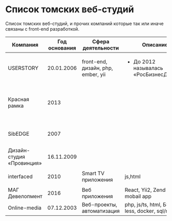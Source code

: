 # Список томских веб-студий
Список томских веб-студий, и прочих компаний которые так или иначе связаны с front-end разработкой.

<table>
    <thead>
        <tr>
            <th>Компания</th>
            <th>Год основания</th>
            <th>Сфера деятельности</th>
            <th>Описание</th>
            <th>Сайт</th>
            <th>Соц.сети</th>
        </tr>
    </thead>
    <tbody>
        <!-- userstory -->
        <tr>
            <td>USERSTORY</td>
            <td>20.01.2006</td>
            <td>front-end, дизайн, php, ember, yii</td>
            <td>
                <ul>
                    <li>До 2012 называлась «РосБизнесДизайн»</li>
                </ul>
            </td>
            <td>
                <a href="https://userstory.ru">userstory.ru</a>
            </td>
            <td>
                <ul>
                    <li><a href="https://vk.com/userstory">vk</a></li>
                    <li><a href="https://twitter.com/userstory_ru">@userstory_ru</a></li>
                </ul>
            </td>
        </tr>
        <!-- Красная рамка -->
        <tr>
            <td>Красная рамка</td>
            <td>2013</td>
            <td></td>
            <td></td>
            <td>
                <a href="https://redramka.ru">redramka.ru</a>
            </td>
            <td>
                <ul>
                    <li><a href="https://vk.com/redramka">vk</a></li>
                    <li><a href="https://fb.com/redramka">fb</a></li>
                    <li><a href="https://twitter.com/Redramka">@Redramka</a></li>
                    <li><a href="http://instagram.com/redramka">Instagram</a></li>
                </ul>
            </td>
        </tr>
        <!-- SibEDGE -->
        <tr>
            <td>SibEDGE</td>
            <td>2007</td>
            <td></td>
            <td></td>
            <td>
                <a href="https://sibedge.com">sibedge.com</a>
            </td>
            <td>
                <ul>
                    <li><a href="https://vk.com/sibedge">vk</a></li>
                    <li><a href="https://twitter.com/sibEDGE">@sibEDGE</a></li>
                </ul>
            </td>
        </tr>
        <!-- Дизайн-студия «Провинция» -->
        <tr>
            <td>Дизайн-студия «Провинция»</td>
            <td>16.11.2009</td>
            <td></td>
            <td></td>
            <td>
                <a href="https://provincestudio.ru">provincestudio.ru</a>
            </td>
            <td>
                <ul>
                    <li><a href="https://vk.com/provincestudio">vk</a></li>
                </ul>
            </td>
        </tr>
        <!-- interfaced -->
        <tr>
            <td>interfaced</td>
            <td>2010</td>
            <td>Smart TV приложения</td>
            <td>js,html</td>
            <td>
                <a href="http://interfaced.ru/">interfaced.ru</a>
            </td>
            <td>
                <ul>
                    <li><a href="https://vk.com/interfaced">vk</a></li>
                </ul>
            </td>
        </tr>
        <!-- http://magdv.com/ -->
        <tr>
            <td>МАГ Девелопмент</td>
            <td>2016</td>
            <td>Веб приложения</td>
            <td>React, Yii2, Zend 3, mobail app</td>
            <td>
                <a href="http://magdv.com/">magdv.com</a>
            </td>
            <td>
            </td>
        </tr>
        <!-- online-media.ru -->
        <tr>
            <td>Online-media</td>
            <td>07.12.2003</td>
            <td>Веб-проекты, автоматизация</td>
            <td>php, js/ts, html, БЭМ, less, docker, sql/nosql</td>
            <td>
                <a href="http://online-media.ru/">online-media.ru</a>
            </td>
            <td>
            </td>
        </tr>
    </tbody>
</table>

